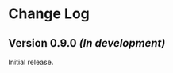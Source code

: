 Change Log
==========

Version 0.9.0 *(In development)*
--------------------------------

Initial release.
